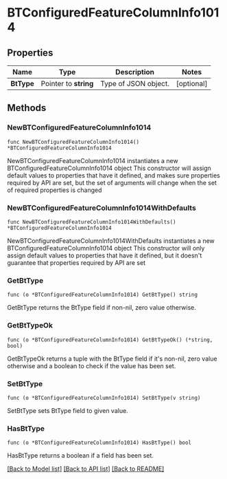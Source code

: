 # BTConfiguredFeatureColumnInfo1014

## Properties

Name | Type | Description | Notes
------------ | ------------- | ------------- | -------------
**BtType** | Pointer to **string** | Type of JSON object. | [optional] 

## Methods

### NewBTConfiguredFeatureColumnInfo1014

`func NewBTConfiguredFeatureColumnInfo1014() *BTConfiguredFeatureColumnInfo1014`

NewBTConfiguredFeatureColumnInfo1014 instantiates a new BTConfiguredFeatureColumnInfo1014 object
This constructor will assign default values to properties that have it defined,
and makes sure properties required by API are set, but the set of arguments
will change when the set of required properties is changed

### NewBTConfiguredFeatureColumnInfo1014WithDefaults

`func NewBTConfiguredFeatureColumnInfo1014WithDefaults() *BTConfiguredFeatureColumnInfo1014`

NewBTConfiguredFeatureColumnInfo1014WithDefaults instantiates a new BTConfiguredFeatureColumnInfo1014 object
This constructor will only assign default values to properties that have it defined,
but it doesn't guarantee that properties required by API are set

### GetBtType

`func (o *BTConfiguredFeatureColumnInfo1014) GetBtType() string`

GetBtType returns the BtType field if non-nil, zero value otherwise.

### GetBtTypeOk

`func (o *BTConfiguredFeatureColumnInfo1014) GetBtTypeOk() (*string, bool)`

GetBtTypeOk returns a tuple with the BtType field if it's non-nil, zero value otherwise
and a boolean to check if the value has been set.

### SetBtType

`func (o *BTConfiguredFeatureColumnInfo1014) SetBtType(v string)`

SetBtType sets BtType field to given value.

### HasBtType

`func (o *BTConfiguredFeatureColumnInfo1014) HasBtType() bool`

HasBtType returns a boolean if a field has been set.


[[Back to Model list]](../README.md#documentation-for-models) [[Back to API list]](../README.md#documentation-for-api-endpoints) [[Back to README]](../README.md)


